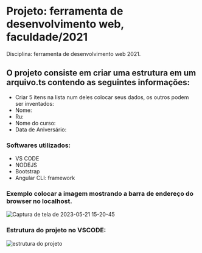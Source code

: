# Projeto: ferramenta de desenvolvimento web, faculdade/2021
Disciplina: ferramenta de desenvolvimento web 2021.
 
## O projeto consiste em criar uma estrutura em um arquivo.ts contendo as seguintes informações:
- Criar 5 itens na lista num deles colocar seus dados, os outros podem ser inventados: 
- Nome:
- Ru:
- Nome do curso:
- Data de Aniversário:

### Softwares utilizados:
- VS CODE
- NODEJS
- Bootstrap
- Angular CLI: framework

### Exemplo colocar a imagem mostrando a barra de endereço do browser no localhost.
![Captura de tela de 2023-05-21 15-20-45](https://github.com/MiguelSilva07/trabalho-ferramenta-desenvolvimento-web/assets/132858476/609669e2-719c-4edb-be8b-c1e24aa203be)

### Estrutura do projeto no VSCODE:
![estrutura do projeto](https://github.com/MiguelSilva07/trabalho-ferramenta-desenvolvimento-web/assets/132858476/5615b229-443f-4fe1-9b25-fc805cfe6084)

